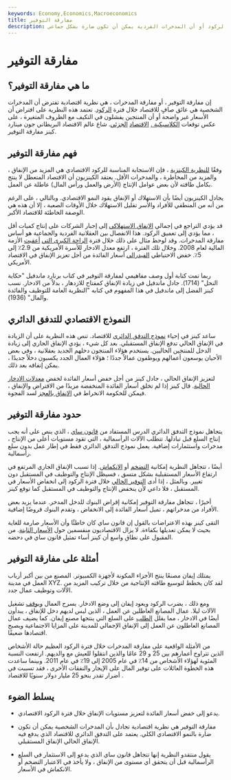 ```yaml
---
keywords: Economy,Economics,Macroeconomics
title: مفارقة التوفير
description: تفترض مفارقة التوفير أن المدخرات الفردية بدلاً من الإنفاق يمكن أن تؤدي إلى تفاقم الركود أو أن المدخرات الفردية يمكن أن تكون ضارة بشكل جماعي.
---
```


# مفارقة التوفير
## ما هي مفارقة التوفير؟

إن مفارقة التوفير ، أو مفارقة المدخرات ، هي نظرية اقتصادية تفترض أن المدخرات الشخصية هي عائق صافٍ للاقتصاد خلال فترة [الركود](/recession). تعتمد هذه النظرية على افتراض أن الأسعار غير واضحة أو أن المنتجين يفشلون في التكيف مع الظروف المتغيرة ، على عكس توقعات [الكلاسيكية .](/classicaleconomics) [الاقتصاد](/microeconomics) [الجزئي](/microeconomics). شاع عالم الاقتصاد البريطاني جون مينارد كينز مفارقة التوفير.

## فهم مفارقة التوفير

وفقًا [للنظرية الكينزية](/keynesianeconomics) ، فإن الاستجابة المناسبة للركود الاقتصادي هي المزيد من الإنفاق ، والمزيد من المخاطرة ، والمدخرات الأقل. يعتقد الكينزيون أن الاقتصاد المتعطل لا ينتج بكامل طاقته لأن بعض عوامل الإنتاج (الأرض والعمل ورأس المال) عاطلة عن العمل.

يجادل الكينزيون أيضًا بأن الاستهلاك أو الإنفاق يقود النمو الاقتصادي. وبالتالي ، على الرغم من أنه من المنطقي للأفراد والأسر تقليل الاستهلاك خلال الأوقات الصعبة ، إلا أن هذه هي الوصفة الخاطئة للاقتصاد الأكبر.

قد يؤدي التراجع في إجمالي [الإنفاق الاستهلاكي](/consumer-spending) إلى إجبار الشركات على إنتاج كميات أقل ، مما يؤدي إلى تعميق الركود. هذا الانفصال بين العقلانية الفردية والجماعية هو أساس مفارقة المدخرات. وقد لوحظ مثال على ذلك خلال فترة [الراحة الكبرى التي](/great-recession) [أعقبت](/great-recession) الأزمة المالية لعام 2008. وخلال تلك الفترة ، ارتفع معدل الادخار للأسرة الأمريكية من 2.9٪ إلى 5٪. خفض الاحتياطي [الفيدرالي](/federalreservesystem) أسعار الفائدة من أجل تعزيز الإنفاق في الاقتصاد الأمريكي.

ربما تمت كتابة أول وصف مفاهيمي لمفارقة التوفير في كتاب برنارد ماندفيل "حكاية النحل" (1714). جادل ماندفيل في زيادة الإنفاق كمفتاح للازدهار ، بدلاً من الادخار. نسب كينز الفضل إلى ماندفيل في هذا المفهوم في كتابه "النظرية العامة للتوظيف والفائدة والمال" (1936).

## النموذج الاقتصادي للتدفق الدائري

ساعد كينز في إحياء [نموذج التدفق الدائري](/circular-flow-of-income) للاقتصاد. تنص هذه النظرية على أن الزيادة في الإنفاق الحالي تدفع الإنفاق المستقبلي. بعد كل شيء ، يؤدي الإنفاق الجاري إلى زيادة الدخل للمنتجين الحاليين. يستخدم هؤلاء المنتجون دخلهم الجديد بعقلانية ، وفي بعض الأحيان يوسعون أعمالهم ويوظفون عمالاً جددًا ؛ هؤلاء العمال الجدد يكسبون دخلاً جديدًا ، يمكن إنفاقه بعد ذلك.

لتعزيز الإنفاق الحالي ، جادل كينز من أجل خفض أسعار الفائدة لخفض [معدلات الادخار الحالية](/savings-rate). قال كينز إذا لم تخلق أسعار الفائدة المنخفضة مزيدًا من الاقتراض والإنفاق ، فيمكن للحكومة الانخراط في [الإنفاق بالعجز](/deficit-spending) لسد الفجوة.

## حدود مفارقة التوفير

يتجاهل نموذج التدفق الدائري الدرس المستفاد من [قانون ساي](/says-law) ، الذي ينص على أنه يجب إنتاج السلع قبل تبادلها. تتطلب الآلات الرأسمالية ، التي تقود مستويات أعلى من الإنتاج ، مدخرات واستثمارات إضافية. يعمل نموذج التدفق الدائري فقط في إطار عمل بدون سلع رأسمالية.

أيضًا ، تتجاهل النظرية إمكانية [التضخم](/inflation) أو [الانكماش](/deflation). إذا تسبب الإنفاق الجاري المرتفع في ارتفاع الأسعار المستقبلية بشكل متسق ، فسيظل الإنتاج والتوظيف في المستقبل دون تغيير. وبالمثل ، إذا أدى [التوفير الحالي](/thrift) خلال فترة الركود إلى انخفاض الأسعار في المستقبل ، فلا داعي لأن ينخفض الإنتاج والتوظيف في المستقبل كما توقع كينز.

أخيرًا ، تتجاهل مفارقة التوفير إمكانية إقراض البنوك للدخل المدخر. عندما يزيد بعض الأفراد من مدخراتهم ، تميل أسعار الفائدة إلى الانخفاض ، وتقدم البنوك قروضًا إضافية.

التقى كينز بهذه الاعتراضات بالقول إن قانون ساي كان خاطئًا وأن الأسعار صارمة للغاية بحيث لا يمكن تعديلها بكفاءة. لا يزال الاقتصاديون منقسمين حول [الأسعار الثابتة](/price_stickiness). من المقبول على نطاق واسع أن كينز أساء تمثيل قانون ساي في دحضه.

## أمثلة على مفارقة التوفير

يمتلك إيفان مصنعًا ينتج الأجزاء المكونة لأجهزة الكمبيوتر. المصنع من بين أكبر أرباب العمل في مدينة XYZ. لقد كان يخطط لتوسيع طاقته الإنتاجية من خلال تركيب المزيد من الآلات وتوظيف عمال جدد.

ومع ذلك ، يضرب الركود ويعود إيفان إلى وضع الادخار. يسرح العمال [ويوقف](/layoff) تشغيل الآلات ليلا. عمال المصانع العاطلين عن العمل ، الذين ليس لديهم دخل للإنفاق ، يبدأون أيضًا في الادخار ، مما يقلل [الطلب](/demand) على السلع التي ينتجها مصنع إيفان. كما يضيف عمال المصانع العاطلون عن العمل إلى الإنفاق الإجمالي للمدينة على المزايا الاجتماعية ويصبح اقتصادها ضعيفًا.

من الأمثلة الواقعية على مفارقة المدخرات خلال فترة الركود العظيم حالة الأشخاص الذين تتراوح أعمارهم بين 25 و 29 عامًا والذين انتقلوا للعيش مع والديهم. ارتفعت النسبة المئوية لهؤلاء الأشخاص من 14٪ في عام 2005 إلى 19٪ في عام 2011. وبينما ساعدت هذه الخطوة العائلات على توفير المال على الإيجار والنفقات الأخرى ، فقد تسببت في أضرار تقدر بنحو 25 مليار دولار سنويًا للاقتصاد .

## يسلط الضوء

- يدعو إلى خفض أسعار الفائدة لتعزيز مستويات الإنفاق خلال فترة الركود الاقتصادي.

- مفارقة التوفير هي نظرية اقتصادية تجادل بأن المدخرات الشخصية يمكن أن تكون ضارة بالنمو الاقتصادي الكلي. يعتمد على التدفق الدائري للاقتصاد الذي يدفع فيه الإنفاق الحالي الإنفاق المستقبلي.

- يقول منتقدو النظرية إنها تتجاهل قانون ساي الذي يدعو إلى الاستثمار في السلع الرأسمالية قبل أن يتحقق أي مستوى من الإنفاق ، ولا يأخذ في الاعتبار التضخم أو الانكماش في الأسعار.

